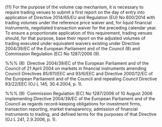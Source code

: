 (11) For the purpose of the volume cap mechanism, it is necessary to require trading venues to submit a first report on the day of entry into application of Directive 2014/65/EU and Regulation (EU) No 600/2014 with trading volumes under the reference price waiver and, for liquid financial instruments, negotiated transaction waiver for the preceding calendar year. To ensure a proportionate application of this requirement, trading venues should, for that purpose, base their report on the adjusted volumes of trading executed under equivalent waivers existing under Directive 2004/39/EC of the European Parliament and of the Council (8) and Commission Regulation (EC) No 1287/2006 (9).

%%% (8)  Directive 2004/39/EC of the European Parliament and of the Council of 21 April 2004 on markets in financial instruments amending Council Directives 85/611/EEC and 93/6/EEC and Directive 2000/12/EC of the European Parliament and of the Council and repealing Council Directive 93/22/EEC (OJ L 145, 30.4.2004, p. 1).

%%% (9)  Commission Regulation (EC) No 1287/2006 of 10 August 2006 implementing Directive 2004/39/EC of the European Parliament and of the Council as regards record-keeping obligations for investment firms, transaction reporting, market transparency, admission of financial instruments to trading, and defined terms for the purposes of that Directive (OJ L 241, 2.9.2006, p. 1).